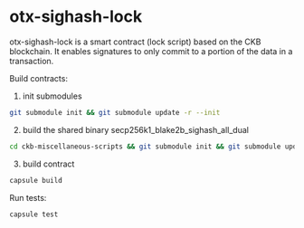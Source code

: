 # otx-sighash-lock

otx-sighash-lock is a smart contract (lock script) based on the CKB blockchain. It enables signatures to only commit to a portion of the data in a transaction. 

Build contracts:

1. init submodules

```sh
git submodule init && git submodule update -r --init
```

2. build the shared binary secp256k1_blake2b_sighash_all_dual

```sh
cd ckb-miscellaneous-scripts && git submodule init && git submodule update -r --init && make install-tools &&make all-via-docker
```

3. build contract

``` sh
capsule build
```

Run tests:

``` sh
capsule test
```

